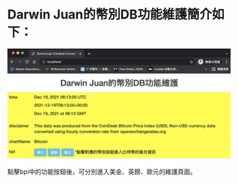 # Darwin Juan的幣別DB功能維護簡介如下：
![index](https://github.com/darwin0616/DarwinCoindesk/raw/main/index.png)
點擊bpi中的功能按鈕後，可分別進入美金、英鎊、歐元的維護頁面。
